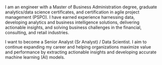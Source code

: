 I am an engineer with a Master of Business Administration degree, graduate analytics/data science certificates, and certification in agile project management (PSPO). I have earned experience harnessing data, developing analytics and business intelligence solutions, delivering actionable insights, and solving business challenges in the financial, consulting, and retail industries.

I want to become a Senior Analyst (Sr Analyst) / Data Scientist. I aim to continue expanding my career and helping organizations maximize value and performance by extracting actionable insights and developing accurate machine learning (AI) models.

<!---
LeslieLopezE/LeslieLopezE is a ✨ special ✨ repository because its `README.md` (this file) appears on your GitHub profile.
You can click the Preview link to take a look at your changes.
--->
